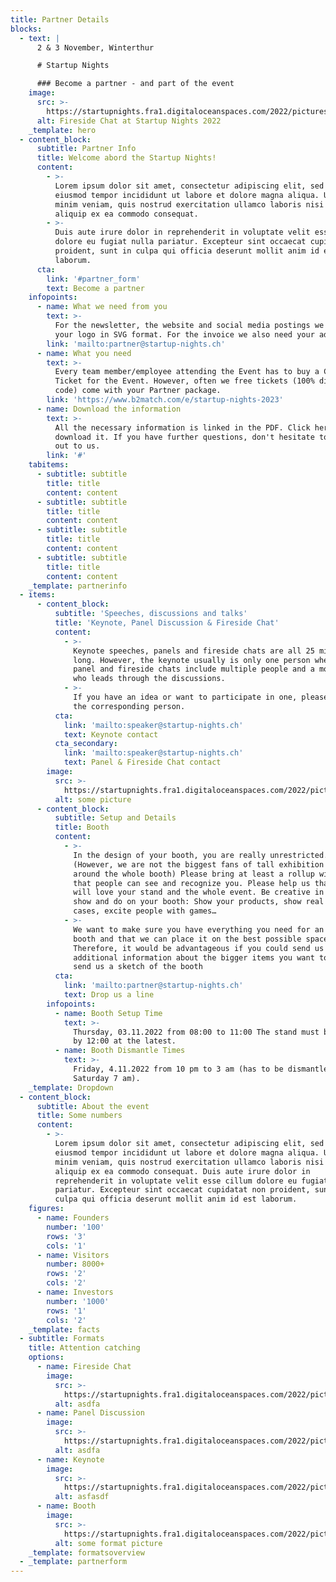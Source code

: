 ```yaml
---
title: Partner Details
blocks:
  - text: |
      2 & 3 November, Winterthur

      # Startup Nights

      ### Become a partner - and part of the event
    image:
      src: >-
        https://startupnights.fra1.digitaloceanspaces.com/2022/pictures/stage.jpg
      alt: Fireside Chat at Startup Nights 2022
    _template: hero
  - content_block:
      subtitle: Partner Info
      title: Welcome abord the Startup Nights!
      content:
        - >-
          Lorem ipsum dolor sit amet, consectetur adipiscing elit, sed do
          eiusmod tempor incididunt ut labore et dolore magna aliqua. Ut enim ad
          minim veniam, quis nostrud exercitation ullamco laboris nisi ut
          aliquip ex ea commodo consequat.
        - >-
          Duis aute irure dolor in reprehenderit in voluptate velit esse cillum
          dolore eu fugiat nulla pariatur. Excepteur sint occaecat cupidatat non
          proident, sunt in culpa qui officia deserunt mollit anim id est
          laborum.
      cta:
        link: '#partner_form'
        text: Become a partner
    infopoints:
      - name: What we need from you
        text: >-
          For the newsletter, the website and social media postings we require
          your logo in SVG format. For the invoice we also need your address.
        link: 'mailto:partner@startup-nights.ch'
      - name: What you need
        text: >-
          Every team member/employee attending the Event has to buy a Corporate
          Ticket for the Event. However, often we free tickets (100% discount
          code) come with your Partner package.
        link: 'https://www.b2match.com/e/startup-nights-2023'
      - name: Download the information
        text: >-
          All the necessary information is linked in the PDF. Click here to
          download it. If you have further questions, don't hesitate to reach
          out to us.
        link: '#'
    tabitems:
      - subtitle: subtitle
        title: title
        content: content
      - subtitle: subtitle
        title: title
        content: content
      - subtitle: subtitle
        title: title
        content: content
      - subtitle: subtitle
        title: title
        content: content
    _template: partnerinfo
  - items:
      - content_block:
          subtitle: 'Speeches, discussions and talks'
          title: 'Keynote, Panel Discussion & Fireside Chat'
          content:
            - >-
              Keynote speeches, panels and fireside chats are all 25 minutes
              long. However, the keynote usually is only one person where as the
              panel and fireside chats include multiple people and a moderator
              who leads through the discussions.
            - >-
              If you have an idea or want to participate in one, please contact
              the corresponding person.
          cta:
            link: 'mailto:speaker@startup-nights.ch'
            text: Keynote contact
          cta_secondary:
            link: 'mailto:speaker@startup-nights.ch'
            text: Panel & Fireside Chat contact
        image:
          src: >-
            https://startupnights.fra1.digitaloceanspaces.com/2022/pictures/stage.jpg
          alt: some picture
      - content_block:
          subtitle: Setup and Details
          title: Booth
          content:
            - >-
              In the design of your booth, you are really unrestricted.
              (However, we are not the biggest fans of tall exhibition walls
              around the whole booth) Please bring at least a rollup with you so
              that people can see and recognize you. Please help us that people
              will love your stand and the whole event. Be creative in what you
              show and do on your booth: Show your products, show real customer
              cases, excite people with games…
            - >-
              We want to make sure you have everything you need for an amazing
              booth and that we can place it on the best possible space.
              Therefore, it would be advantageous if you could send us some
              additional information about the bigger items you want to bring or
              send us a sketch of the booth
          cta:
            link: 'mailto:partner@startup-nights.ch'
            text: Drop us a line
        infopoints:
          - name: Booth Setup Time
            text: >-
              Thursday, 03.11.2022 from 08:00 to 11:00 The stand must be set up
              by 12:00 at the latest.
          - name: Booth Dismantle Times
            text: >-
              Friday, 4.11.2022 from 10 pm to 3 am (has to be dismantled before
              Saturday 7 am).
    _template: Dropdown
  - content_block:
      subtitle: About the event
      title: Some numbers
      content:
        - >-
          Lorem ipsum dolor sit amet, consectetur adipiscing elit, sed do
          eiusmod tempor incididunt ut labore et dolore magna aliqua. Ut enim ad
          minim veniam, quis nostrud exercitation ullamco laboris nisi ut
          aliquip ex ea commodo consequat. Duis aute irure dolor in
          reprehenderit in voluptate velit esse cillum dolore eu fugiat nulla
          pariatur. Excepteur sint occaecat cupidatat non proident, sunt in
          culpa qui officia deserunt mollit anim id est laborum.
    figures:
      - name: Founders
        number: '100'
        rows: '3'
        cols: '1'
      - name: Visitors
        number: 8000+
        rows: '2'
        cols: '2'
      - name: Investors
        number: '1000'
        rows: '1'
        cols: '2'
    _template: facts
  - subtitle: Formats
    title: Attention catching
    options:
      - name: Fireside Chat
        image:
          src: >-
            https://startupnights.fra1.digitaloceanspaces.com/2022/pictures/fireside.jpg
          alt: asdfa
      - name: Panel Discussion
        image:
          src: >-
            https://startupnights.fra1.digitaloceanspaces.com/2022/pictures/stage.jpg
          alt: asdfa
      - name: Keynote
        image:
          src: >-
            https://startupnights.fra1.digitaloceanspaces.com/2022/pictures/fireside.jpg
          alt: asfasdf
      - name: Booth
        image:
          src: >-
            https://startupnights.fra1.digitaloceanspaces.com/2022/pictures/stage.jpg
          alt: some format picture
    _template: formatsoverview
  - _template: partnerform
---
```

























































































